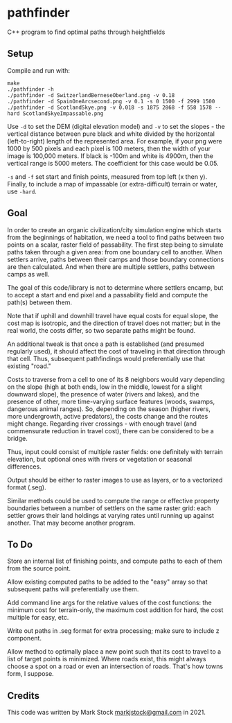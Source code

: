 # pathfinder
C++ program to find optimal paths through heightfields

## Setup
Compile and run with:

    make
    ./pathfinder -h
    ./pathfinder -d SwitzerlandBerneseOberland.png -v 0.18
    ./pathfinder -d SpainOneArcsecond.png -v 0.1 -s 0 1500 -f 2999 1500
    ./pathfinder -d ScotlandSkye.png -v 0.018 -s 1875 2868 -f 558 1578 --hard ScotlandSkyeImpassable.png

Use `-d` to set the DEM (digital elevation model) and `-v` to set the slopes - the vertical distance between pure black and white divided by the horizontal (left-to-right) length of the represented area. For example, if your png were 1000 by 500 pixels and each pixel is 100 meters, then the width of your image is 100,000 meters. If black is -100m and white is 4900m, then the vertical range is 5000 meters. The coefficient for this case would be 0.05.

`-s` and `-f` set start and finish points, measured from top left (x then y). Finally, to include a map of impassable (or extra-difficult) terrain or water, use `-hard`.

## Goal
In order to create an organic civilization/city simulation engine which starts from the beginnings of habitation, we need a tool to find paths between two points on a scalar, raster field of passability. The first step being to simulate paths taken through a given area: from one boundary cell to another. When settlers arrive, paths between their camps and those boundary connections are then calculated. And when there are multiple settlers, paths between camps as well.

The goal of this code/library is not to determine where settlers encamp, but to accept a start and end pixel and a passability field and compute the path(s) between them.

Note that if uphill and downhill travel have equal costs for equal slope, the cost map is isotropic, and the direction of travel does not matter; but in the real world, the costs differ, so two separate paths might be found.

An additional tweak is that once a path is established (and presumed regularly used), it should affect the cost of traveling in that direction through that cell. Thus, subsequent pathfindings would preferentially use that existing "road."

Costs to traverse from a cell to one of its 8 neighbors would vary depending on the slope (high at both ends, low in the middle, lowest for a slight downward slope), the presence of water (rivers and lakes), and the presence of other, more time-varying surface features (woods, swamps, dangerous animal ranges). So, depending on the season (higher rivers, more undergrowth, active predators), the costs change and the routes might change. Regarding river crossings - with enough travel (and commensurate reduction in travel cost), there can be considered to be a bridge.

Thus, input could consist of multiple raster fields: one definitely with terrain elevation, but optional ones with rivers or vegetation or seasonal differences.

Output should be either to raster images to use as layers, or to a vectorized format (.seg).

Similar methods could be used to compute the range or effective property boundaries between a number of settlers on the same raster grid: each settler grows their land holdings at varying rates until running up against another. That may become another program.

## To Do
Store an internal list of finishing points, and compute paths to each of them from the source point.

Allow existing computed paths to be added to the "easy" array so that subsequent paths will preferentially use them.

Add command line args for the relative values of the cost functions: the minimum cost for terrain-only, the maximum cost addition for hard, the cost multiple for easy, etc.

Write out paths in .seg format for extra processing; make sure to include z component.

Allow method to optimally place a new point such that its cost to travel to a list of target points is minimized. Where roads exist, this might always choose a spot on a road or even an intersection of roads. That's how towns form, I suppose.

## Credits
This code was written by Mark Stock <markjstock@gmail.com> in 2021.
